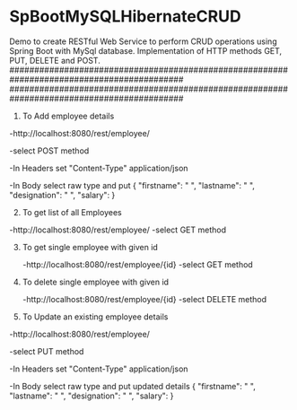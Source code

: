 # SpBootMySQLHibernateCRUD
Demo to create RESTful Web Service to perform CRUD operations using Spring Boot with MySql database. Implementation of HTTP methods GET, PUT, DELETE and POST.
###########################################################################################
###########################################################################################

1. To Add employee details

  -http://localhost:8080/rest/employee/
  
  -select POST method
  
  -In Headers set "Content-Type" application/json
  
  -In Body select raw type and put
     {
      "firstname": " ",
      "lastname": " ",
      "designation": " ",
      "salary": 
      }
      
 2. To get list of all Employees
 
   -http://localhost:8080/rest/employee/
   -select GET method
   
 3. To get single employee with given id
 
    -http://localhost:8080/rest/employee/{id}
    -select GET method
    
 4. To delete single employee with given id
     
     -http://localhost:8080/rest/employee/{id}
     -select DELETE method
     
 5.  To Update an existing employee details

  -http://localhost:8080/rest/employee/
  
  -select PUT method
  
  -In Headers set "Content-Type" application/json
  
  -In Body select raw type and put updated details
     {
      "firstname": " ",
      "lastname": " ",
      "designation": " ",
      "salary": 
      }
